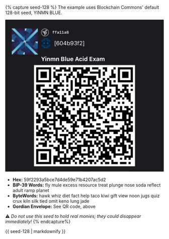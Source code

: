 {% capture seed-128 %}
The example uses Blockchain Commons' default 128-bit seed, YINMN BLUE.

![](/assets/images/seed-128.jpg)

* **Hex:** 59f2293a5bce7d4de59e71b4207ac5d2
* **BIP-39 Words:** fly mule excess resource treat plunge nose soda reflect adult ramp planet
* **ByteWords:** hawk whiz diet fact help taco kiwi gift view noon jugs quiz crux kiln silk tied omit keno lung jade
* **Gordian Envelope:** See QR code, above

:warning: _Do not use this seed to hold real monies; they could
disappear immediately!_
{% endcapture%}

<div class="notice--info">{{ seed-128 | markdownify }}</div>

